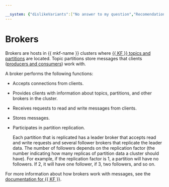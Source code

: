 ```yaml
---

__system: {"dislikeVariants":["No answer to my question","Recomendations didn't help","The content doesn't match title","Other"]}
---
```

# Brokers

Brokers are hosts in {{ mkf-name }} clusters where [{{ KF }} topics and partitions](topics.md) are located.
Topic partitions store messages that clients ([producers and consumers](producers-consumers.md)) work with.

A broker performs the following functions:

- Accepts connections from clients.

- Provides clients with information about topics, partitions, and other brokers in the cluster.

- Receives requests to read and write messages from clients.

- Stores messages.

- Participates in partition replication.

  Each partition that is replicated has a leader broker that accepts read and write requests and several follower brokers that replicate the leader data. The number of followers depends on the replication factor (the number indicating how many replicas of partition data a cluster should have). For example, if the replication factor is 1, a partition will have no followers. If 2, it will have one follower, if 3, two followers, and so on.

For more information about how brokers work with messages, see the [documentation for {{ KF }}](https://kafka.apache.org/documentation/#semantics).
